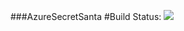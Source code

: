 ###AzureSecretSanta
#Build Status:
<img src="https://pavel1yakimovich.visualstudio.com/_apis/public/build/definitions/8394ac78-8865-4ea9-ba3c-0aac4ca07dd3/2/badge"/>
